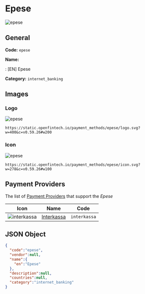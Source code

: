 
# Epese 
![epese](https://static.openfintech.io/payment_methods/epese/logo.svg?w=400&c=v0.59.26#w200)  

## General 
**Code:** `epese` 
 
**Name:** 
 
:	[EN] Epese 
 
**Category:** `internet_banking` 
 

## Images 

### Logo 
![epese](https://static.openfintech.io/payment_methods/epese/logo.svg?w=400&c=v0.59.26#w200)  

```
https://static.openfintech.io/payment_methods/epese/logo.svg?w=400&c=v0.59.26#w200
```  

### Icon 
![epese](https://static.openfintech.io/payment_methods/epese/icon.svg?w=278&c=v0.59.26#w100)  

```
https://static.openfintech.io/payment_methods/epese/icon.svg?w=278&c=v0.59.26#w100
```  

## Payment Providers 
 
The list of [Payment Providers](/payment-providers/) that support the _Epese_ 

|Icon|Name|Code| 
|:---:|:---:|:---:| 
|![interkassa](https://static.openfintech.io/payment_providers/interkassa/icon.svg?w=278&c=v0.59.26#w100) |[Interkassa](/payment-providers/interkassa/)|`interkassa`| 
 

## JSON Object 

```json
{
  "code":"epese",
  "vendor":null,
  "name":{
    "en":"Epese"
  },
  "description":null,
  "countries":null,
  "category":"internet_banking"
}
```  
